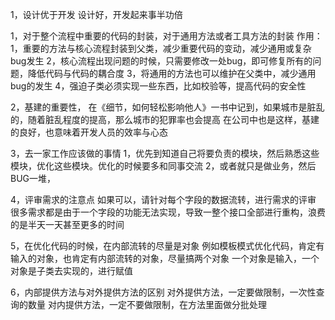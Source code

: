 1，设计优于开发
设计好，开发起来事半功倍

1，对于整个流程中重要的代码的封装，对于通用方法或者工具方法的封装
作用：
    1，重要的方法与核心流程封装到父类，减少重要代码的变动，减少通用或复杂bug发生
    2，核心流程出现问题的时候，只需要修改一处bug，即可修复所有的问题，降低代码与代码的耦合度
    3，将通用的方法也可以维护在父类中，减少通用bug的发生
    4，强迫子类必须实现一些东西，比如校验等，提高代码的安全性

2，基建的重要性，
在《细节，如何轻松影响他人》一书中记到，如果城市是脏乱的，随着脏乱程度的提高，那么城市的犯罪率也会提高
在公司中也是这样，基建的良好，也意味着开发人员的效率与心态

3，去一家工作应该做的事情
    1，优先到知道自己将要负责的模块，然后熟悉这些模块，优化这些模块。优化的时候要多和同事交流
    2，或者就只是做业务，然后BUG一堆，

4，评审需求的注意点
    如果可以，请针对每个字段的数据流转，进行需求的评审
    很多需求都是由于一个字段的功能无法实现，导致一整个接口全部进行重构，浪费的是半天一天甚至更多的时间

5，在优化代码的时候，在内部流转的尽量是对象
    例如模板模式优化代码，肯定有输入的对象，也肯定有内部流转的对象，尽量搞两个对象
    一个对象是输入，一个对象是子类去实现的，进行赋值

6，内部提供方法与对外提供方法的区别
    对外提供方法，一定要做限制，一次性查询的数量
    对内提供方法，一定不要做限制，在方法里面做分批处理


















